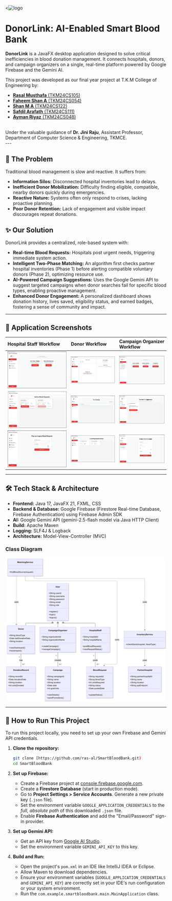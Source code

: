 <<img width="1297" height="481" alt="logo" src="https://github.com/user-attachments/assets/21601e47-d5f4-4174-ba29-19f128a7fce5" />

# DonorLink: AI-Enabled Smart Blood Bank

**DonorLink** is a JavaFX desktop application designed to solve critical inefficiencies in blood donation management. It connects hospitals, donors, and campaign organizers on a single, real-time platform powered by Google Firebase and the Gemini AI.

This project was developed as our final year project at T.K.M College of Engineering by:
* <a href="https://www.linkedin.com/in/rasalmusthafa">**Rasal Musthafa** (TKM24CS105)</a>
* <a href="https://www.linkedin.com/in/faheem-shan-b6872a339">**Faheem Shan A** (TKM24CS054)</a>
* <a href="https://www.linkedin.com/in/shan-m-a-ab763a330/">**Shan M A** (TKM24CS122)</a>
* <a href="https://www.linkedin.com/in/safdil-arafath-277bba377/">**Safdil Arafath** (TKM24CS111)</a>
* <a href="https://www.linkedin.com/in/">**Ayman Riyaz** (TKM24CS048)</a>
<br>
Under the valuable guidance of <strong>Dr. Jini Raju</strong>, Assistant Professor, Department of Computer Science & Engineering, TKMCE.
<br>
---

## 🎯 The Problem
Traditional blood management is slow and reactive. It suffers from:
* **Information Silos:** Disconnected hospital inventories lead to delays.
* **Inefficient Donor Mobilization:** Difficulty finding eligible, compatible, nearby donors quickly during emergencies.
* **Reactive Nature:** Systems often only respond to crises, lacking proactive planning.
* **Poor Donor Retention:** Lack of engagement and visible impact discourages repeat donations.

## ✨ Our Solution
DonorLink provides a centralized, role-based system with:
* **Real-time Blood Requests:** Hospitals post urgent needs, triggering immediate system action.
* **Intelligent Two-Phase Matching:** An algorithm first checks partner hospital inventories (Phase 1) before alerting compatible voluntary donors (Phase 2), optimizing resource use.
* **AI-Powered Campaign Suggestions:** Uses the Google Gemini API to suggest targeted campaigns when donor searches fail for specific blood types, enabling proactive management.
* **Enhanced Donor Engagement:** A personalized dashboard shows donation history, lives saved, eligibility status, and earned badges, fostering a sense of community and impact.

---

## 📸 Application Screenshots

| Hospital Staff Workflow                  | Donor Workflow                         | Campaign Organizer Workflow          |
| :--------------------------------------- | :------------------------------------- | :----------------------------------- |
| ![Hospital Dashboard](images/hospital_dashboard.png) | ![Donor Dashboard](images/donor_dashboard.png) | ![Organizer Dashboard](images/organizer_dashboard.png) |
| ![Request Status](images/request_status.png)         | ![Notifications](images/notifications.png)     | ![AI Suggestions](images/ai_suggestions.png)         |
| ![Post Request](images/post_request.png)             | ![Find Drive](images/find_drive.png)           | ![Create Campaign](images/create_campaign.png)       |

---

## 🛠️ Tech Stack & Architecture
* **Frontend:** Java 17, JavaFX 21, FXML, CSS
* **Backend & Database:** Google Firebase (Firestore Real-time Database, Firebase Authentication) using Firebase Admin SDK
* **AI:** Google Gemini API (gemini-2.5-flash model via Java HTTP Client)
* **Build:** Apache Maven
* **Logging:** SLF4J & Logback
* **Architecture:** Model-View-Controller (MVC)

### Class Diagram
![Class Diagram of DonorLink](https://github.com/ras-al/SmartBloodBank/blob/master/class%20diagram.png)

---

## 🚀 How to Run This Project

To run this project locally, you need to set up your own Firebase and Gemini API credentials.

1.  **Clone the repository:**
    ```bash
    git clone [https://github.com/ras-al/SmartBloodBank.git)
    cd SmartBloodBank
    ```
2.  **Set up Firebase:**
    * Create a Firebase project at [console.firebase.google.com](https://console.firebase.google.com/).
    * Create a **Firestore Database** (start in production mode).
    * Go to **Project Settings > Service Accounts**. Generate a new private key (`.json` file).
    * Set the environment variable `GOOGLE_APPLICATION_CREDENTIALS` to the *full, absolute path* of this downloaded `.json` file.
    * Enable **Firebase Authentication** and add the "Email/Password" sign-in provider.

3.  **Set up Gemini API:**
    * Get an API key from [Google AI Studio](https://aistudio.google.com/).
    * Set the environment variable `GEMINI_API_KEY` to this key.

4.  **Build and Run:**
    * Open the project's `pom.xml` in an IDE like IntelliJ IDEA or Eclipse.
    * Allow Maven to download dependencies.
    * Ensure your environment variables (`GOOGLE_APPLICATION_CREDENTIALS` and `GEMINI_API_KEY`) are correctly set in your IDE's run configuration or your system environment.
    * Run the `com.example.smartbloodbank.main.MainApplication` class.
